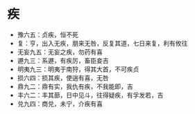 # 疾
* 豫六五：贞疾，恒不死
* 复：亨，出入无疾，朋来无咎，反复其道，七日来复，利有攸往
* 无妄九五：无妄之疾，勿药有喜
* 遯九三：系遯，有疾厉，畜臣妾吉
* 明夷九三：明夷于南狩，得其大首，不可疾贞
* 损六四：损其疾，使遄有喜，无咎
* 鼎九二：鼎有实，我仇有疾，不我能即，吉
* 丰六二：丰其蔀，日中见斗，往得疑疾，有孚发若，吉
* 兑九四：商兑，未宁，介疾有喜